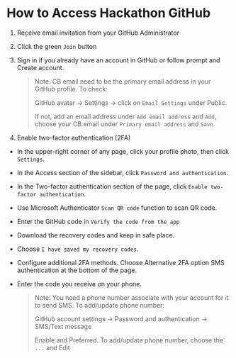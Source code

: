 # How to Access Hackathon GitHub
1. Receive email invitation from your GitHub Administrator
2. Click the green `Join` button
3. Sign in if you already have an account in GitHub or follow prompt and Create account.

   > Note: 
   > CB email need to be the primary email address in your GitHub profile.  To check:
   >
   > GitHub avatar -> Settings -> click on `Email Settings` under Public.
   >
   > If not, add an email address under `Add email address` and `Add`, choose your CB email under `Primary email address` and `Save`.
4. Enable two-factor authentication (2FA)
* In the upper-right corner of any page, click your profile photo, then click `Settings`.
* In the Access section of the sidebar, click `Password and authentication`.
* In the Two-factor authentication section of the page, click `Enable two-factor authentication`.
* Use Microsoft Authenticator `Scan QR code` function to scan QR code.
* Enter the GitHub code in `Verify the code from the app`
* Download the recovery codes and keep in safe place.
* Choose `I have saved my recovery codes`.
* Configure additional 2FA methods. Choose Alternative 2FA option SMS authentication at the bottom of the page.
* Enter the code you receive on your phone.

   > Note: 
   > You need a phone number associate with your account for it to send SMS.  To add/update phone number:
   >
   > GitHub account settings -> Password and authentication -> SMS/Text message
   >
   > Enable and Preferred.  To add/update phone number, choose the `...` and Edit
